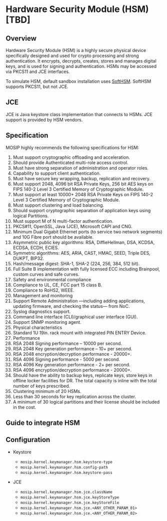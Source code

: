 # Hardware Security Module (HSM)[TBD]

## Overview
Hardware Security Module (HSM) is a highly secure physical device specifically designed and used for crypto processing and strong authentication. It encrypts, decrypts, creates, stores and manages digital keys, and is used for signing and authentication.  HSMs may be accessed via PKCS11 and JCE interfaces.

To simulate HSM, default sandbox installation uses [SoftHSM](https://github.com/mosip/mosip-infra/tree/release-1.2.0/deployment/v3/external/hsm/softhsm). SoftHSM supports PKCS11, but not JCE.

## JCE
JCE is Java keystore class implementation that connects to HSMs. JCE support is provided by HSM vendors.

## Specification
MOSIP highly recommends the following specifications for HSM:
1. Must support cryptographic offloading and acceleration.
1. Should provide Authenticated multi-role access control.
1. Must have strong separation of administration and operator roles.
1. Capability to support client authentication.
1. Must have secure key wrapping, backup, replication and recovery.
1. Must support 2048, 4096 bit RSA Private Keys, 256 bit AES keys on FIPS 140-2 Level 3 Certified Memory of Cryptographic Module.
1. Must support at least 10000+ 2048 RSA Private Keys on FIPS 140-2 Level 3 Certified Memory of Cryptographic Module.
1. Must support clustering and load balancing.
1. Should support cryptographic separation of application keys using logical Partitions.
1. Must support M of N multi-factor authentication.
1. PKCS#11, OpenSSL, Java (JCE), Microsoft CAPI and CNG.
1. Minimum Dual Gigabit Ethernet ports (to service two network segments) and 10G Fibre port should be available.
1. Asymmetric public key algorithms: RSA, DiffieHellman, DSA, KCDSA, ECDSA, ECDH, ECIES.
1. Symmetric algorithms: AES, ARIA, CAST, HMAC, SEED, Triple DES, DUKPT, BIP32.
1. Hash/message digest: SHA-1, SHA-2 (224, 256, 384, 512 bit).
1. Full Suite B implementation with fully licensed ECC including Brainpool, custom curves and safe curves.
1. Safety and environmental compliance        
  1. Compliance to UL, CE, FCC part 15 class B.
  1. Compliance to RoHS2, WEEE.
1. Management and monitoring
  1. Support Remote Administration —including adding applications, updating firmware, and checking the status— from NoC.
  1. Syslog diagnostics support.
  1. Command line interface (CLI)/graphical user interface (GUI).
  1. Support SNMP monitoring agent.
1. Physical characteristics
  1. Standard 1U 19in. rack mount with integrated PIN ENTRY Device.
1. Performance
  1. RSA 2048 Signing performance – 10000 per second.
  1. RSA 2048 Key generation performance – 10+ per second.
  1. RSA 2048 encryption/decryption performance - 20000+.
  1. RSA 4096 Signing performance - 5000 per second.
  1. RSA 4096 Key generation performance - 2+ per second.
  1. RSA 4096 encryption/decryption performance - 20000+.
1. Should have the ability to backup keys, replicate keys, store keys in offline locker facilities for DR. The total capacity is inline with the total number of keys prescribed.
1. Clustering minimum of 20 HSMs.
1. Less than 30 seconds for key replication across the cluster.
1. A minimum of 30 logical partitions and their license should be included in the cost.

## Guide to integrate HSM

## Configuration
* Keystore
  * `mosip.kernel.keymanager.hsm.keystore-type`
  * `mosip.kernel.keymanager.hsm.config-path`
  * `mosip.kernel.keymanager.hsm.keystore-pass`

* JCE 
  * `mosip.kernel.keymanager.hsm.jce.className`
  * `mosip.kernel.keymanager.hsm.jce.keyStoreType`
  * `mosip.kernel.keymanager.hsm.jce.keyStoreFile`
  * `mosip.kernel.keymanager.hsm.jce.<ANY_OTHER_PARAM_01>`
  * `mosip.kernel.keymanager.hsm.jce.<ANY_OTHER_PARAM_02>`

